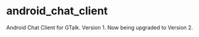android_chat_client
===================

Android Chat Client for GTalk. Version 1. Now being upgraded to Version 2.
